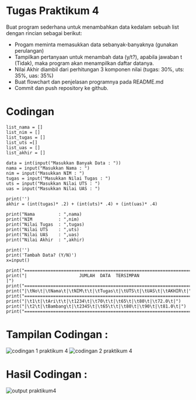 # Tugas Praktikum 4

Buat program sederhana untuk menambahkan data kedalam sebuah list dengan rincian sebagai berikut:
- Progam meminta memasukkan data sebanyak-banyaknya (gunakan perulangan)
- Tampilkan pertanyaan untuk menambah data (y/t?), apabila jawaban t (Tidak), maka program akan menampilkan daftar datanya.
- Nilai Akhir diambil dari perhitungan 3 komponen nilai (tugas: 30%, uts: 35%, uas: 35%)
- Buat flowchart dan penjelasan programnya pada README.md
- Commit dan push repository ke github.

# Codingan
```
list_nama = []
list_nim = []
list_tugas = []
list_uts =[]
list_uas = []
list_akhir = []

data = int(input("Masukkan Banyak Data : "))
nama = input("Masukkan Nama : ")
nim = input("Masukkan NIM : ")
tugas = input("Masukkan Nilai Tugas : ")
uts = input("Masukkan Nilai UTS : ")
uas = input("Masukkan Nilai UAS : ")

print('')
akhir = (int(tugas)* .2) + (int(uts)* .4) + (int(uas)* .4)

print("Nama         : ",nama)
print("NIM          : ",nim)
print("Nilai Tugas  : ",tugas)
print("Nilai UTS    : ",uts)
print("Nilai UAS    : ",uas)
print("Nilai Akhir  : ",akhir)

print('')
print('Tambah Data? (Y/N)')
x=input()

print("=========================================================================")
print("|                    JUMLAH  DATA  TERSIMPAN                            |")
print("=========================================================================")
print("|\tNo\t|\tNama\t|\tNIM\t\t|\tTugas\t|\tUTS\t|\tUAS\t|\tAKHIR\t|")
print("=========================================================================")
print("|\t1\t|\tAri\t\t|\t1234\t|\t70\t\t|\t65\t|\t80\t|\t72.0\t|")
print("|\t2\t|\tBambang\t|\t2345\t|\t65\t\t|\t80\t|\t90\t|\t81.0\t|")
print("=========================================================================")
```
# Tampilan Codingan :
![codingan 1 praktikum 4](https://user-images.githubusercontent.com/46867774/143882229-54a6c1db-6e6f-4239-867a-a535beccd872.PNG)
![codingan 2 praktikum 4](https://user-images.githubusercontent.com/46867774/143882235-adb74e95-38c9-4780-a0f1-bbc4ac0f2a6a.PNG)

# Hasil Codingan :
![output praktikum4](https://user-images.githubusercontent.com/46867774/143882239-b7ec0d56-efd6-4e49-b54a-451bbfd9ae8c.PNG)
